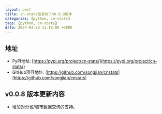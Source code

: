 ```yaml
---
layout: post
title: cn-stats包发布了v0.0.8版本
categories: [python, cn-stats]
tags: [python, cn-stats]
date: 2024-03-26 11:18:00 +0800
---
```

## 地址

* PyPI地址: [https://pypi.org/project/cn-stats/](https://pypi.org/project/cn-stats/)
* GitHub项目地址: [https://github.com/songjian/cnstats](https://github.com/songjian/cnstats)

## v0.0.8 版本更新内容

* 增加对分省/城市数据查询的支持。

